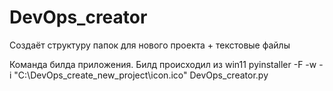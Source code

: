# DevOps_creator
Cоздаёт структуру папок для нового проекта + текстовые файлы

Команда билда приложения. Билд происходил из win11
pyinstaller -F -w -i "C:\DevOps_create_new_project\icon.ico" DevOps_creator.py
